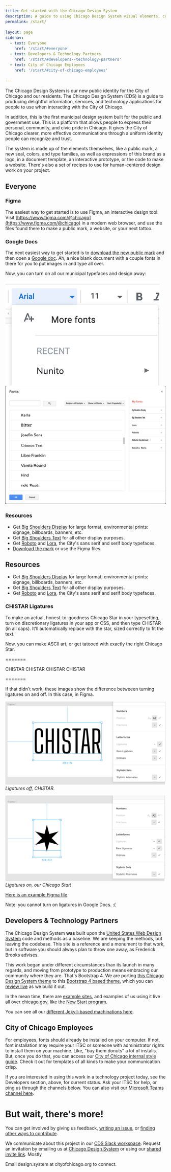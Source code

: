 ```yaml
---
title: Get started with the Chicago Design System
description: A guide to using Chicago Design System visual elements, code, and methods.
permalink: /start/

layout: page
sidenav:
  - text: Everyone
    href: '/start/#everyone'
  - text: Developers & Technology Partners
    href: '/start/#developers--technology-partners'
  - text: City of Chicago Employees
    href: '/start/#city-of-chicago-employees'

---
```


The Chicago Design System is our new public identity for the City of Chicago and our residents.
The Chicago Design System (CDS) is a guide to producing delightful information, services, and technology applications for people to use when interacting with the City of Chicago.

In addition, this is the first municipal design system built for the public and government use. This is a platform that allows people to express their personal, community, and civic pride in Chicago. It gives the City of Chicago clearer, more effective communications through a uniform identity people can recognize and trust.

The system is made up of the elements themselves, like a public mark, a new seal, colors, and type families, as well as expressions of this brand as a logo, in a document template, an interactive prototype, or the code to make a website. There's also a set of recipes to use for human-centered design work on your project. 

## Everyone

### Figma

The easiest way to get started is to use Figma, an interactive design tool. Visit [https://www.figma.com/@chicago](https://www.figma.com/@chicago) in a modern web browser, and use the files found there to make a public mark, a website, or your next tattoo.

### Google Docs

The next easiest way to get started is to [download the new public mark](/assets/downloads/PUBLIC-MARK-CHICAGO.zip) and then open a <a href="https://docs.google.com/document/d/1eVXsgPNEBjV5oo9R0RrLZR-RWVbghuT4tj-Jsr6_hZg/edit?usp=sharing" target="_blank">Google doc</a>. Ah, a nice blank document with a couple fonts in there for you to put images in and type all over.

Now, you can turn on all our municipal typefaces and design away: 

![Add fonts to your document in Google docs.](/assets/img/google-docs-1.png)
![Enter in Big Shoulders and other font names, then add them to your fonts.](/assets/img/google-docs-2.png)

### Resources

* Get [Big Shoulders Display](https://fonts.google.com/specimen/Big+Shoulders+Display) for large format, environmental prints: signage, billboards, banners, etc.
* Get [Big Shoulders Text](https://fonts.google.com/specimen/Big+Shoulders+Text) for all other display purposes.
* Get [Roboto](https://fonts.google.com/specimen/Roboto) and [Lora](https://fonts.google.com/specimen/Lora), the City's sans serif and serif body typefaces.
* [Download the mark](/assets/downloads/PUBLIC-MARK-CHICAGO.zip) or use the Figma files.

## Resources

* Get [Big Shoulders Display](https://fonts.google.com/specimen/Big+Shoulders+Display) for large format, environmental prints: signage, billboards, banners, etc.
* Get [Big Shoulders Text](https://fonts.google.com/specimen/Big+Shoulders+Text) for all other display purposes.
* Get [Roboto](https://fonts.google.com/specimen/Roboto) and [Lora](https://fonts.google.com/specimen/Lora), the City's sans serif and serif body typefaces.

### CHISTAR Ligatures

To make an actual, honest-to-goodness Chicago Star in your typesetting, turn on discretionary ligatures in your app or CSS, and then type CHISTAR (in all caps). It’ll automatically replace with the star, sized correctly to fit the text.

<p>Now, you can make ASCII art, or get tatooed with exactly the right Chicago Star.</p>
<p>=======</p>
<p class="chistar">CHISTAR CHISTAR CHISTAR CHISTAR</p>
<p>=======</p>

If that didn't work, these images show the difference betweeen turning ligatures on and off. In this case, in Figma.

![](/assets/img/CHISTAR-1.png)
_Ligatures off, CHISTAR._

![](/assets/img/CHISTAR-2.png)
_Ligatures on, our Chicago Star!_

[Here is an example Figma file](https://www.figma.com/c/file/777299502625879332). 

Note: you cannot turn on ligatures in Google Docs. :(

## Developers & Technology Partners

The Chicago Design System **was** built upon the [United States Web Design System](https://v2.designsystem.digital.gov/) code and methods as a baseline. We are keeping the methods, but leaving the codebase. This site is a reference and a monument to that work, but in software you should always plan to throw one away, as Frederick Brooks advises.

This work began under different circumstances than its launch in many regards, and moving from prototype to production means embracing our community where they are. That's Bootstrap 4. We are porting [this Chicago Design System theme](https://github.com/Chicago/design-cds-jekyll/) to this [Bootstrap 4 based theme](https://github.com/Chicago/design-cds-bootstrap), which you can [review live](https://chicago.github.io/design-cds-bootstrap/) as we build it out.

In the mean time, there are [example sites](/sites/), and examples of us using it live all over chicago.gov, like the [New Start program](https://www.chicago.gov/city/en/sites/newstartchicago/home.html).

You can see all our [different Jekyll-based machinations here](https://github.com/orgs/Chicago/teams/design/repositories).

## City of Chicago Employees

For employees, fonts should already be installed on your computer. If not, font installation may require your ITSC or someone with administrator rights to install them on your machine. Like, "buy them donuts" a lot of installs. But, once you do that, you can access our [City of Chicago internal style guide](https://cityofchicago.frontify.com/hub/2). Check it out for templates of all kinds to make your communication crisp.

If you are interested in using this work in a technology project today, see the Developers section, above, for current status. Ask your ITSC for help, or ping us through the channels below. You can also visit our [Microsoft Teams channel here](https://teams.microsoft.com/l/channel/19%3a8ab7199f764c432bb95b8942a483d250%40thread.skype/General?groupId=95398257-9bb7-4cbe-bab4-c9cad0db2e2f&tenantId=7036cda9-062d-4151-8144-97ddc56e7027).


# But wait, there's more!

You can get involved by giving us feedback, [writing an issue](https://github.com/Chicago/design-system/issues/new), or [finding other ways to contribute](https://opensource.guide/how-to-contribute/).

We communicate about this project in our [CDS Slack workspace](https://chicagodesignsystem.slack.com/messages). Request an invitation by emailing us at [Chicago Design System](mailto:design.system@cityofchicago.org) or using our [shared invite link](https://join.slack.com/t/chicagodesignsystem/shared_invite/enQtMzM2OTA4MTQyNzIzLWVlOWFkOWQ4YWE0NWQ2YTAzOTFmYWFlMGVjNTEwZjA5ZWNmYjFkZTNhNDNhMmM1MTJiYmQ3MDk2NWZkNzg2Mjg). Mostly

Email design.system at cityofchicago.org to connect.


